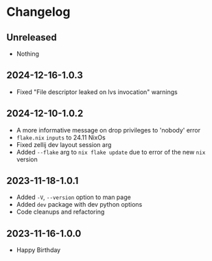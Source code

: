 # Changelog

## Unreleased

* Nothing

## 2024-12-16-1.0.3

* Fixed "File descriptor leaked on lvs invocation" warnings

## 2024-12-10-1.0.2

* A more informative message on drop privileges to 'nobody' error
* `flake.nix` `inputs` to 24.11 NixOs
* Fixed zellij dev layout session arg
* Added `--flake` arg to `nix flake update` due to error of the new `nix` version

## 2023-11-18-1.0.1

* Added `-V`, `--version` option to man page
* Added `dev` package with dev python options
* Code cleanups and refactoring

## 2023-11-16-1.0.0

* Happy Birthday
